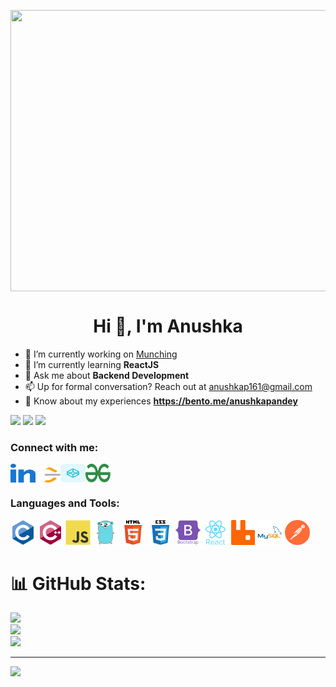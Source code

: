 
<img src="https://raw.githubusercontent.com/anushka2911/images/main/uploads/WhatsApp-Video-2023-10-14-at-21.42.51.gif"  height='450' align='center' width='1000' background-color='red'></img>

<h1 align="center">Hi 👋, I'm Anushka  </h1>


- 🔭 I’m currently working on [Munching](https://github.com/anushka2911/Munching)
- 🌱 I’m currently learning **ReactJS**
- 💬 Ask me about **Backend Development**
- 📫 Up for formal conversation? Reach out at anushkap161@gmail.com
- 📄 Know about my experiences **https://bento.me/anushkapandey**

<div> <a href="https://www.linkedin.com/in/https://www.linkedin.com/in/anushka-pandey-700a471b0/" target="_blank"><img src="https://img.shields.io/badge/LinkedIn-0077B5?style=for-the-badge&logo=linkedin&logoColor=white" target="_blank"></a>
<a href="https://github.com/https://github.com/anushka2911" target="_blank"><img src="https://img.shields.io/badge/GitHub-100000?style=for-the-badge&logo=github&logoColor=white" target="_blank"></a>
<a href = "mailto:anushkap161@gmail.com"><img src="https://img.shields.io/badge/-Gmail-%23333?style=for-the-badge&logo=gmail&logoColor=white" target="_blank"></a>
</div><h3 align="left">Connect with me:</h3>
<p align="left">
<a href="https://linkedin.com/in/https://www.linkedin.com/in/anushka-pandey-700a471b0/" target="blank"><img align="center" src="https://raw.githubusercontent.com/teamedwardforever/Readme-Generator/71f25dd8b98329b168142a6b782a107b75eab178/svg/Social/linked-in-alt.svg" alt="https://www.linkedin.com/in/anushka-pandey-700a471b0/" height="30" width="40" /></a><a href="https://www.leetcode.com/https://leetcode.com/anushkapandeyyy/" target="blank"><img align="center" src="https://raw.githubusercontent.com/teamedwardforever/Readme-Generator/71f25dd8b98329b168142a6b782a107b75eab178/svg/Social/leet-code.svg" alt="https://leetcode.com/anushkapandeyyy/" height="30" width="40" /></a><a href="https://codepen.io/anushkapandey" target="blank"><img align="center" src="https://raw.githubusercontent.com/teamedwardforever/Readme-Generator/71f25dd8b98329b168142a6b782a107b75eab178/svg/Social/codepen.svg" alt="anushkapandey" height="30" width="40" /></a><a href="https://auth.geeksforgeeks.org/user/https://auth.geeksforgeeks.org/user/anushkap161" target="blank"><img align="center" src="https://raw.githubusercontent.com/teamedwardforever/Readme-Generator/71f25dd8b98329b168142a6b782a107b75eab178/svg/Social/geeks-for-geeks.svg" alt="https://auth.geeksforgeeks.org/user/anushkap161" height="30" width="40" /></a></p>

<h3 align="left">Languages and Tools:</h3>
<p align="left">
<img src="https://raw.githubusercontent.com/teamedwardforever/Readme-Generator/71f25dd8b98329b168142a6b782a107b75eab178/svg/Skills/Languages/c-original.svg" alt="C" width="40" height="40"/>
<img src="https://raw.githubusercontent.com/teamedwardforever/Readme-Generator/71f25dd8b98329b168142a6b782a107b75eab178/svg/Skills/Languages/cplusplus-original.svg" alt="CPP" width="40" height="40"/>
<img src="https://raw.githubusercontent.com/teamedwardforever/Readme-Generator/71f25dd8b98329b168142a6b782a107b75eab178/svg/Skills/Languages/javascript-original.svg" alt="Javascript" width="40" height="40"/>
<img src="https://raw.githubusercontent.com/teamedwardforever/Readme-Generator/71f25dd8b98329b168142a6b782a107b75eab178/svg/Skills/Languages/go-original.svg" alt="Go" width="40" height="40"/>
<img src="https://raw.githubusercontent.com/teamedwardforever/Readme-Generator/71f25dd8b98329b168142a6b782a107b75eab178/svg/Skills/Frontend/html5-original-wordmark.svg" alt="HTML" width="40" height="40"/>
<img src="https://raw.githubusercontent.com/teamedwardforever/Readme-Generator/71f25dd8b98329b168142a6b782a107b75eab178/svg/Skills/Frontend/css3-original-wordmark.svg" alt="Css" width="40" height="40"/>
<img src="https://raw.githubusercontent.com/teamedwardforever/Readme-Generator/71f25dd8b98329b168142a6b782a107b75eab178/svg/Skills/Frontend/bootstrap-plain-wordmark.svg" alt="Bootstrap" width="40" height="40"/>
<img src="https://raw.githubusercontent.com/teamedwardforever/Readme-Generator/71f25dd8b98329b168142a6b782a107b75eab178/svg/Skills/Frontend/react-original-wordmark.svg" alt="React" width="40" height="40"/>
<img src="https://raw.githubusercontent.com/teamedwardforever/Readme-Generator/71f25dd8b98329b168142a6b782a107b75eab178/svg/Skills/Backend/rabbitmq-icon.svg" alt="rabbitMq" width="40" height="40"/>
<img src="https://raw.githubusercontent.com/teamedwardforever/Readme-Generator/71f25dd8b98329b168142a6b782a107b75eab178/svg/Skills/Database/mysql-original-wordmark.svg" alt="Mysql" width="40" height="40"/>
<img src="https://raw.githubusercontent.com/teamedwardforever/Readme-Generator/71f25dd8b98329b168142a6b782a107b75eab178/svg/Skills/Software/getpostman-icon.svg" alt="Postman" width="40" height="40"/>
</p>


# 📊 GitHub Stats:
![](https://github-readme-stats.vercel.app/api?username=anushka2911&theme=dark&hide_border=false&include_all_commits=true&count_private=true)<br/>
![](https://github-readme-streak-stats.herokuapp.com/?user=anushka2911&theme=dark&hide_border=false)<br/>
![](https://github-readme-stats.vercel.app/api/top-langs/?username=anushka2911&theme=dark&hide_border=false&include_all_commits=true&count_private=true&layout=compact)


---
[![](https://visitcount.itsvg.in/api?id=anushka2911&icon=0&color=0)](https://visitcount.itsvg.in)

<!-- Proudly created with GPRM ( https://gprm.itsvg.in ) -->

